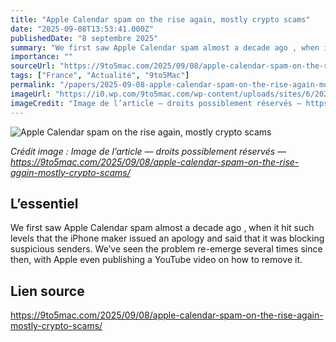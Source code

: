```yaml
---
title: "Apple Calendar spam on the rise again, mostly crypto scams"
date: "2025-09-08T13:53:41.000Z"
publishedDate: "8 septembre 2025"
summary: "We first saw Apple Calendar spam almost a decade ago , when it hit such levels that the iPhone maker issued an apology and said that it was blocking suspicious senders. We’ve seen the problem re-emerge several times since then, with Apple even publishing a YouTube video on how to remove it."
importance: ""
sourceUrl: "https://9to5mac.com/2025/09/08/apple-calendar-spam-on-the-rise-again-mostly-crypto-scams/"
tags: ["France", "Actualité", "9to5Mac"]
permalink: "/papers/2025-09-08-apple-calendar-spam-on-the-rise-again-mostly-crypto-scams"
imageUrl: "https://i0.wp.com/9to5mac.com/wp-content/uploads/sites/6/2025/09/Apple-Calendar-spam-on-the-rise-again-mostly-crypto-scams.jpg?resize=1200%2C628&quality=82&strip=all&ssl=1"
imageCredit: "Image de l’article — droits possiblement réservés — https://9to5mac.com/2025/09/08/apple-calendar-spam-on-the-rise-again-mostly-crypto-scams/"
---
```


![Apple Calendar spam on the rise again, mostly crypto scams](https://i0.wp.com/9to5mac.com/wp-content/uploads/sites/6/2025/09/Apple-Calendar-spam-on-the-rise-again-mostly-crypto-scams.jpg?resize=1200%2C628&quality=82&strip=all&ssl=1)

*Crédit image : Image de l’article — droits possiblement réservés — https://9to5mac.com/2025/09/08/apple-calendar-spam-on-the-rise-again-mostly-crypto-scams/*

## L’essentiel

We first saw Apple Calendar spam almost a decade ago , when it hit such levels that the iPhone maker issued an apology and said that it was blocking suspicious senders. We’ve seen the problem re-emerge several times since then, with Apple even publishing a YouTube video on how to remove it.

## Lien source

https://9to5mac.com/2025/09/08/apple-calendar-spam-on-the-rise-again-mostly-crypto-scams/
